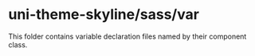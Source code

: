 # uni-theme-skyline/sass/var

This folder contains variable declaration files named by their component class.
